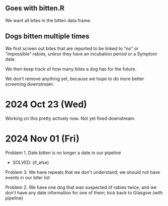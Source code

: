 ## Goes with bitten.R

We want all bites in the bitten data frame. 

## Dogs bitten multiple times

We first screen out bites that are reported to be linked to “no” or “impossible” rabies, _unless_ they have an incubation period or a Symptom date.

We then keep track of how many bites a dog has for the future.

We don't remove anything yet, because we hope to do more better screening downstream. 

2024 Oct 23 (Wed)
=================

Working on this pretty actively now. Not yet fixed downstream.

2024 Nov 01 (Fri)
=================

Problem 1. Date.bitten is no longer a date in our pipeline
* SOLVED: (if_else)

Problem 3. We have repeats that we don't understand; we should not have events in our biter list 

Problem 2. We have one dog that was suspected of rabies twice, and we don't have any date information for one of them; kick back to Glasgow (with pipeline)
